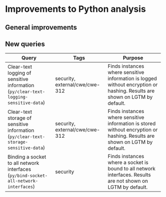# Improvements to Python analysis


## General improvements



## New queries

| **Query** | **Tags** | **Purpose** |
|-----------|----------|-------------|
| Clear-text logging of sensitive information (`py/clear-text-logging-sensitive-data`) | security, external/cwe/cwe-312 | Finds instances where sensitive information is logged without encryption or hashing. Results are shown on LGTM by default. |
| Clear-text storage of sensitive information (`py/clear-text-storage-sensitive-data`) | security, external/cwe/cwe-312 | Finds instances where sensitive information is stored without encryption or hashing. Results are shown on LGTM by default. |
| Binding a socket to all network interfaces (`py/bind-socket-all-network-interfaces`) | security | Finds instances where a socket is bound to all network interfaces. Results are not shown on LGTM by default. |
